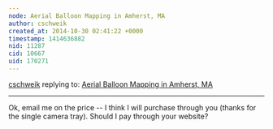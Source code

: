 ```yaml
---
node: Aerial Balloon Mapping in Amherst, MA
author: cschweik
created_at: 2014-10-30 02:41:22 +0000
timestamp: 1414636882
nid: 11287
cid: 10667
uid: 170271
---
```




[cschweik](../profile/cschweik) replying to: [Aerial Balloon Mapping in Amherst, MA](../notes/aferland/10-21-2014/aerial-balloon-mapping)

----
Ok, email me on the price -- I think I will purchase through you (thanks for the single camera tray). Should I pay through your website?
